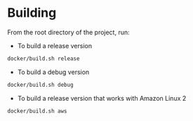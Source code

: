 # Building

From the root directory of the project, run:

- To build a release version

```sh
docker/build.sh release
```

- To build a debug version

```sh
docker/build.sh debug
```

- To build a release version that works with Amazon Linux 2

```sh
docker/build.sh aws
```